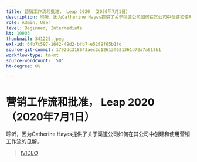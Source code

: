 ```yaml
---
title: 营销工作流和批准， Leap 2020 （2020年7月1日）
description: 聆听，因为Catherine Hayes提供了关于渠道公司如何在其公司中创建和使用营销工作流的见解。
role: Admin, User
level: Beginner, Intermediate
kt: 10003
thumbnail: 341225.jpeg
exl-id: 64b7c597-1642-49d2-bfb7-e52f9f05b1fd
source-git-commit: 1792dc318643aec2c12613f621361d72a7a918b1
workflow-type: tm+mt
source-wordcount: '50'
ht-degree: 0%

---
```


# 营销工作流和批准， Leap 2020 （2020年7月1日）

聆听，因为Catherine Hayes提供了关于渠道公司如何在其公司中创建和使用营销工作流的见解。

>[!VIDEO](https://video.tv.adobe.com/v/341225/?quality=12&learn=on)

